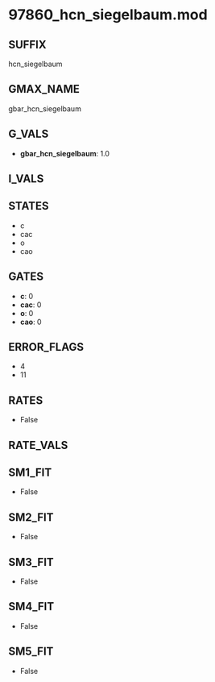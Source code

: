 # 97860_hcn_siegelbaum.mod

## SUFFIX

hcn_siegelbaum

## GMAX_NAME

gbar_hcn_siegelbaum

## G_VALS

- **gbar_hcn_siegelbaum**: 1.0

## I_VALS


## STATES

- c
- cac
- o
- cao

## GATES

- **c**: 0
- **cac**: 0
- **o**: 0
- **cao**: 0

## ERROR_FLAGS

- 4
- 11

## RATES

- False

## RATE_VALS


## SM1_FIT

- False

## SM2_FIT

- False

## SM3_FIT

- False

## SM4_FIT

- False

## SM5_FIT

- False

